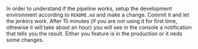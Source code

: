 In order to understand if the pipeline works, setup the development environment according to `README.md` and make a change. Commit it and let the jenkins work. After 15 minutes (if you are not using it for first time, othewise it will take about an hour) you will see in the console a notification that tells you the result. Either you feature is in the production or it neds some changes.
